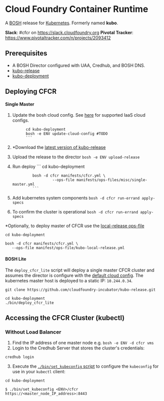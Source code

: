 # Cloud Foundry Container Runtime
A [BOSH](http://bosh.io/) release for [Kubernetes](http://kubernetes.io).  Formerly named **kubo**.

**Slack**: #cfcr on https://slack.cloudfoundry.org
**Pivotal Tracker**: https://www.pivotaltracker.com/n/projects/2093412

## Prerequisites
- A BOSH Director configured with UAA, Credhub, and BOSH DNS.
- [kubo-release](https://github.com/cloudfoundry-incubator/kubo-release)
- [kubo-deployment](https://github.com/cloudfoundry-incubator/kubo-deployment)

## Deploying CFCR

#### Single Master
1. Update the bosh cloud config. See [here](https://github.com/cloudfoundry-incubator/kubo-deployment/tree/master/configurations) for supported IaaS cloud configs.
   ```
         cd kubo-deployment
         bosh -e ENV update-cloud-config #TODO
         ```
1. *Download the [latest version of kubo-release](https://github.com/cloudfoundry-incubator/kubo-release/releases/latest)
1. Upload the release to the director
   `bosh -e ENV upload-release`
1. Run deploy
                ```
                cd kubo-deployment

                bosh -d cfcr manifests/cfcr.yml \
                         --ops-file manifests/ops-files/misc/single-master.yml
                ```
1. Add kubernetes system components
   `bosh -d cfcr run-errand apply-specs`
1. To confirm the cluster is operational
  `bosh -d cfcr run-errand apply-specs`

*Optionally, to deploy master of CFCR use the [local-release ops-file](https://github.com/cloudfoundry-incubator/kubo-deployment/blob/master/manifests/ops-files/kubo-local-release.yml)

```
cd kubo-deployment

bosh -d cfcr manifests/cfcr.yml \
   --ops-file manifest/ops-file/kubo-local-release.yml
```

#### BOSH Lite
The `deploy_cfcr_lite` script will deploy a single master CFCR cluster and assumes the director is configure with the [default cloud config](https://github.com/cloudfoundry/bosh-deployment/blob/master/warden/cloud-config.yml). The kubernetes master host is deployed to a static IP: `10.244.0.34`.

```
git clone https://github.com/cloudfoundry-incubator/kubo-release.git

cd kubo-deployment
./bin/deploy_cfcr_lite
```
## Accessing the CFCR Cluster (kubectl)

### Without Load Balancer
1. Find the IP address of one master node e.g. `bosh -e ENV -d cfcr vms`
2. Login to the Credhub Server that stores the cluster's credentials:
  ```
  credhub login
  ```
3. Execute the [`./bin/set_kubeconfig` script](https://github.com/cloudfoundry-incubator/kubo-deployment/blob/master/bin/set_kubeconfig) to configure the `kubeconfig` for use in your `kubectl` client:
  ```
  cd kubo-deployment

  $ ./bin/set_kubeconfig <ENV>/cfcr https://<master_node_IP_address>:8443
  ```
